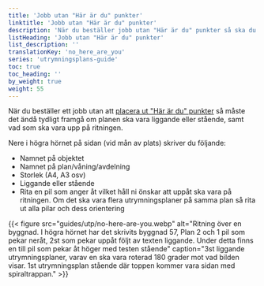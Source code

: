 ```yaml
---
title: 'Jobb utan "Här är du" punkter'
linktitle: 'Jobb utan "Här är du" punkter'
description: 'När du beställer jobb utan "Här är du" punkter så ska du göra så här'
listHeading: 'Jobb utan "Här är du" punkter'
list_description: ''
translationKey: 'no_here_are_you'
series: 'utrymningsplans-guide'
toc: true
toc_heading: ''
by_weight: true
weight: 55
---
```


När du beställer ett jobb utan att [placera ut "Här är du" punkter](/guider/utrymningsplan/symboler/#här-är-du--punkt) så måste det ändå tydligt framgå om planen ska vara liggande eller stående, samt vad som ska vara upp på ritningen.

Nere i högra hörnet på sidan (vid mån av plats) skriver du följande:
- Namnet på objektet
- Namnet på plan/våning/avdelning
- Storlek (A4, A3 osv)
- Liggande eller stående
- Rita en pil som anger åt vilket håll ni önskar att uppåt ska vara på ritningen. Om det ska vara flera utrymningsplaner på samma plan så rita ut alla pilar och dess orientering

{{< figure src="guides/utp/no-here-are-you.webp" alt="Ritning över en byggnad. I högra hörnet har det skrivits byggnad 57, Plan 2 och 1 pil som pekar neråt, 2st som pekar uppåt följt av texten liggande. Under detta finns en till pil som pekar åt höger med testen stående" caption="3st liggande utrymningsplaner, varav en ska vara roterad 180 grader mot vad bilden visar. 1st utrymningsplan stående där toppen kommer vara sidan med spiraltrappan."  >}}





